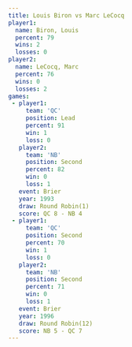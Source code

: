 ```yaml
---
title: Louis Biron vs Marc LeCocq
player1:            
  name: Biron, Louis
  percent: 79       
  wins: 2           
  losses: 0         
player2:            
  name: LeCocq, Marc
  percent: 76       
  wins: 0           
  losses: 2         
games:
 - player1:        
     team: 'QC'    
     position: Lead
     percent: 91   
     win: 1        
     loss: 0       
   player2:          
     team: 'NB'      
     position: Second
     percent: 82     
     win: 0          
     loss: 1         
   event: Brier        
   year: 1993          
   draw: Round Robin(1)
   score: QC 8 - NB 4  
 - player1:          
     team: 'QC'      
     position: Second
     percent: 70     
     win: 1          
     loss: 0         
   player2:          
     team: 'NB'      
     position: Second
     percent: 71     
     win: 0          
     loss: 1         
   event: Brier         
   year: 1996           
   draw: Round Robin(12)
   score: NB 5 - QC 7   
---
```

